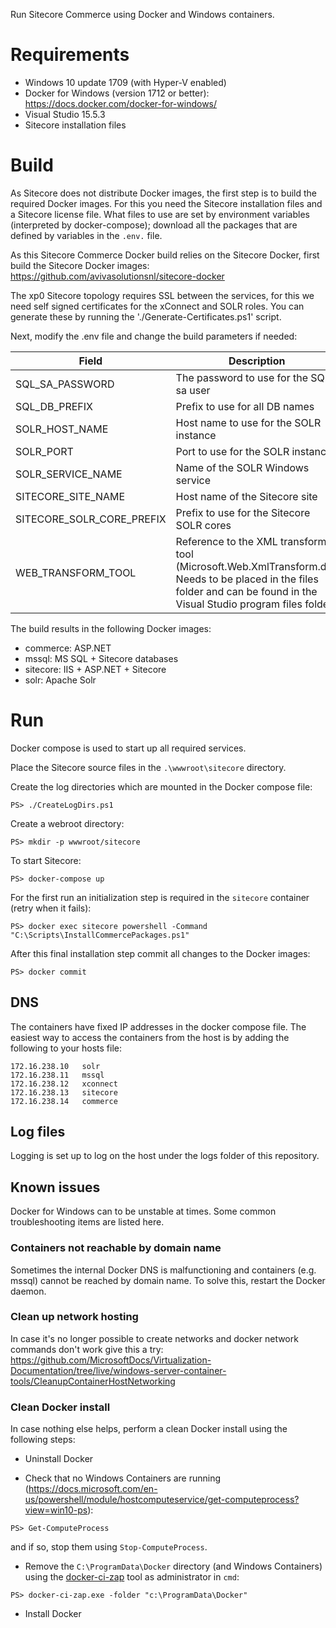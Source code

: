 Run Sitecore Commerce using Docker and Windows containers.

# Requirements
- Windows 10 update 1709 (with Hyper-V enabled)
- Docker for Windows (version 1712 or better): https://docs.docker.com/docker-for-windows/
- Visual Studio 15.5.3
- Sitecore installation files

# Build
As Sitecore does not distribute Docker images, the first step is to build the required Docker images.
For this you need the Sitecore installation files and a Sitecore license file. What files to use are set by environment variables (interpreted by docker-compose); download all the packages that are defined by variables in the `.env.` file.

As this Sitecore Commerce Docker build relies on the Sitecore Docker, first build the Sitecore Docker images: https://github.com/avivasolutionsnl/sitecore-docker

The xp0 Sitecore topology requires SSL between the services, for this we need self signed certificates for the 
xConnect and SOLR roles. You can generate these by running the './Generate-Certificates.ps1' script. 

Next, modify the .env file and change the build parameters if needed:

| Field                     | Description                                      |
| ------------------------- | ------------------------------------------------ |
| SQL_SA_PASSWORD           | The password to use for the SQL sa user          |
| SQL_DB_PREFIX             | Prefix to use for all DB names                   |
| SOLR_HOST_NAME            | Host name to use for the SOLR instance           |
| SOLR_PORT                 | Port to use for the SOLR instance                |
| SOLR_SERVICE_NAME         | Name of the SOLR Windows service                 |
| SITECORE_SITE_NAME        | Host name of the Sitecore site                   |
| SITECORE_SOLR_CORE_PREFIX | Prefix to use for the Sitecore SOLR cores        |
| WEB_TRANSFORM_TOOL        | Reference to the XML transform tool (Microsoft.Web.XmlTransform.dll). Needs to be placed in the files folder and can be found in the Visual Studio program files folder |

The build results in the following Docker images:
- commerce: ASP.NET
- mssql: MS SQL + Sitecore databases
- sitecore: IIS + ASP.NET + Sitecore
- solr: Apache Solr 

# Run
Docker compose is used to start up all required services.

Place the Sitecore source files in the `.\wwwroot\sitecore` directory.

Create the log directories which are mounted in the Docker compose file:
```
PS> ./CreateLogDirs.ps1
```

Create a webroot directory:
```
PS> mkdir -p wwwroot/sitecore
```

To start Sitecore:
```
PS> docker-compose up
```

For the first run an initialization step is required in the `sitecore` container (retry when it fails):
```
PS> docker exec sitecore powershell -Command "C:\Scripts\InstallCommercePackages.ps1"
```

After this final installation step commit all changes to the Docker images:
```
PS> docker commit
```

## DNS
The containers have fixed IP addresses in the docker compose file. The easiest way to access the containers from the host is by adding the following to your hosts file:

``` Hosts
172.16.238.10	solr
172.16.238.11	mssql
172.16.238.12	xconnect
172.16.238.13	sitecore
172.16.238.14	commerce
```

## Log files
Logging is set up to log on the host under the logs folder of this repository. 

## Known issues
Docker for Windows can to be unstable at times. Some common troubleshooting items are listed here.

### Containers not reachable by domain name
Sometimes the internal Docker DNS is malfunctioning and containers (e.g. mssql) cannot be reached by domain name. To solve this, restart the Docker daemon.

### Clean up network hosting
In case it's no longer possible to create networks and docker network commands don't work give this a try: https://github.com/MicrosoftDocs/Virtualization-Documentation/tree/live/windows-server-container-tools/CleanupContainerHostNetworking

### Clean Docker install
In case nothing else helps, perform a clean Docker install using the following steps:
- Uninstall Docker

- Check that no Windows Containers are running (https://docs.microsoft.com/en-us/powershell/module/hostcomputeservice/get-computeprocess?view=win10-ps):
```
PS> Get-ComputeProcess
```
and if so, stop them using `Stop-ComputeProcess`.

- Remove the `C:\ProgramData\Docker` directory (and Windows Containers) using the [docker-ci-zap](https://github.com/jhowardmsft/docker-ci-zap) tool as administrator in `cmd`:
```
PS> docker-ci-zap.exe -folder "c:\ProgramData\Docker"
```

- Install Docker
